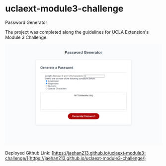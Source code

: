 # uclaext-module3-challenge
Password Generator

The project was completed along the guidelines for UCLA Extension's Module 3 Challenge.



![Module 3 Preview](/module3_preview.PNG)


Deployed Github Link: 
[https://jaehan213.github.io/uclaext-module3-challenge/](https://jaehan213.github.io/uclaext-module3-challenge/)
